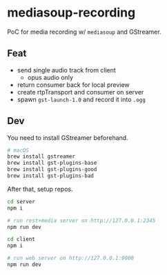 # mediasoup-recording

PoC for media recording w/ `mediasoup` and GStreamer.

## Feat

- send single audio track from client
  - opus audio only
- return consumer back for local preview
- create rtpTransport and consumer on server
- spawn `gst-launch-1.0` and record it into `.ogg`

## Dev

You need to install GStreamer beforehand.

```sh
# macOS
brew install gstreamer
brew install gst-plugins-base
brew install gst-plugins-good
brew install gst-plugins-bad
```

After that, setup repos.

```sh
cd server
npm i

# run rest+media server on http://127.0.0.1:2345
npm run dev

cd client
npm i

# run web server on http://127.0.0.1:9000
npm run dev
```
